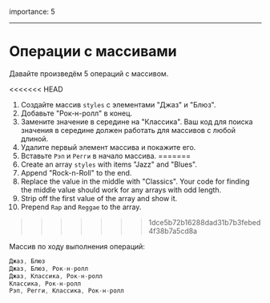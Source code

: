 importance: 5

---

# Операции с массивами

Давайте произведём 5 операций с массивом.

<<<<<<< HEAD
1. Создайте массив `styles` с элементами "Джаз" и "Блюз".
2. Добавьте "Рок-н-ролл" в конец.
3. Замените значение в середине на "Классика". Ваш код для поиска значения в середине должен работать для массивов с любой длиной.
4. Удалите первый элемент массива и покажите его.
5. Вставьте `Рэп` и `Регги` в начало массива.
=======
1. Create an array `styles` with items "Jazz" and "Blues".
2. Append "Rock-n-Roll" to the end.
3. Replace the value in the middle with "Classics". Your code for finding the middle value should work for any arrays with odd length.
4. Strip off the first value of the array and show it.
5. Prepend `Rap` and `Reggae` to the array.
>>>>>>> 1dce5b72b16288dad31b7b3febed4f38b7a5cd8a

Массив по ходу выполнения операций:

```js no-beautify
Джаз, Блюз
Джаз, Блюз, Рок-н-ролл
Джаз, Классика, Рок-н-ролл
Классика, Рок-н-ролл
Рэп, Регги, Классика, Рок-н-ролл
```

